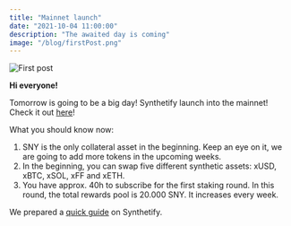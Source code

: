 ```yaml
---
title: "Mainnet launch"
date: "2021-10-04 11:00:00"
description: "The awaited day is coming"
image: "/blog/firstPost.png"
---
```


![First post](/blog/firstPost.png)

**Hi everyone!**

Tomorrow is going to be a big day! Synthetify launch into the mainnet! Check it out [here](https://app.synthetify.io/staking)!

What you should know now:
1. SNY is the only collateral asset in the beginning. Keep an eye on it, we are going to add more tokens in the upcoming weeks.
2. In the beginning, you can swap five different synthetic assets: xUSD, xBTC, xSOL, xFF and xETH.
3. You have approx. 40h to subscribe for the first staking round. In this round, the total rewards pool is 20.000 SNY. It increases every week.

We prepared a [quick guide](../appTutorial) on Synthetify.

